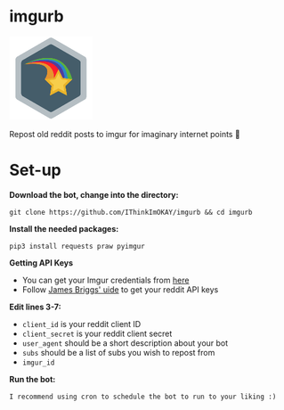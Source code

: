 # imgurb

![](badge.png)

Repost old reddit posts to imgur for imaginary internet points 🤤

# Set-up

**Download the bot, change into the directory:**

    git clone https://github.com/IThinkImOKAY/imgurb && cd imgurb

**Install the needed packages:**

    pip3 install requests praw pyimgur

**Getting API Keys**

- You can get your Imgur credentials from [here](https://api.imgur.com/oauth2/addclient)
- Follow [James Briggs' uide](https://towardsdatascience.com/how-to-use-the-reddit-api-in-python-5e05ddfd1e5c) to get your reddit API keys

**Edit lines 3-7:**

- `client_id` is your reddit client ID
- `client_secret` is your reddit client secret
- `user_agent` should be a short description about your bot
- `subs` should be a list of subs you wish to repost from
- `imgur_id`

**Run the bot:**

    I recommend using cron to schedule the bot to run to your liking :)

